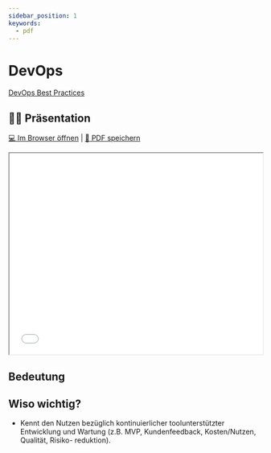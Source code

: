 ```yaml
---
sidebar_position: 1
keywords:
  - pdf
---
```


# DevOps

[DevOps Best Practices](https://www.atlassian.com/devops/what-is-devops/devops-best-practices)

## :teacher: Präsentation

[:computer: Im Browser öffnen](pathname:///slides/devops) |
[:floppy_disk: PDF speichern](pathname:///slides/devops.pdf)

<iframe src="/bbzbl-modul-324/slides/devops" width="100%" height="400px"></iframe>

## Bedeutung

## Wiso wichtig?

- Kennt den Nutzen bezüglich kontinuierlicher toolunterstützter Entwicklung und
  Wartung (z.B. MVP, Kundenfeedback, Kosten/Nutzen, Qualität, Risiko-
  reduktion).
